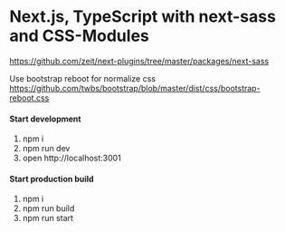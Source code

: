 # Next.js, TypeScript with next-sass and CSS-Modules

https://github.com/zeit/next-plugins/tree/master/packages/next-sass

Use bootstrap reboot for normalize css
https://github.com/twbs/bootstrap/blob/master/dist/css/bootstrap-reboot.css

#### Start development

1.  npm i
2.  npm run dev
3.  open http://localhost:3001

#### Start production build

1.  npm i
2.  npm run build
3.  npm run start
